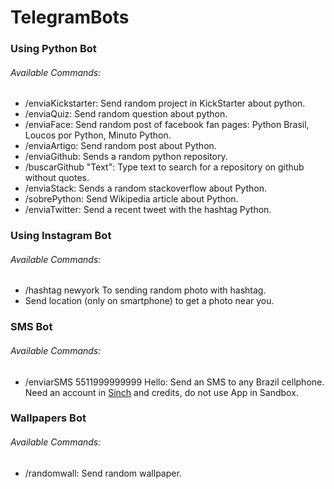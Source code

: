 # TelegramBots

### Using Python Bot
###### Available Commands:
* /enviaKickstarter: Send random project in KickStarter about python.
* /enviaQuiz: Send random question about python.
* /enviaFace: Send random post of facebook fan pages: Python Brasil, Loucos por Python, Minuto Python.
* /enviaArtigo: Send random post about Python.
* /enviaGithub: Sends a random python repository.
* /buscarGithub "Text": Type text to search for a repository on github without quotes.
* /enviaStack: Sends a random stackoverflow about Python.
* /sobrePython: Send Wikipedia article about Python.
* /enviaTwitter: Send a recent tweet with the hashtag Python.

### Using Instagram Bot
###### Available Commands:
* /hashtag newyork To sending random photo with hashtag.
* Send location (only on smartphone) to get a photo near you.

### SMS Bot
###### Available Commands:
* /enviarSMS 5511999999999 Hello: Send an SMS to any Brazil cellphone. Need an account in [Sinch](http://sinch.com) and credits, do not use App in Sandbox.

### Wallpapers Bot
###### Available Commands:
* /randomwall: Send random wallpaper.
